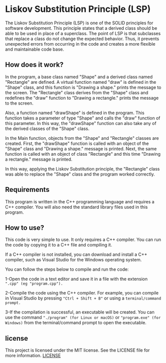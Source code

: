 # Liskov Substitution Principle (LSP)

The Liskov Substitution Principle (LSP) is one of the SOLID principles for software development. This principle states that a derived class should be able to be used in place of a superclass.
The point of LSP is that subclasses that replace a class do not change the expected behavior. Thus, it prevents unexpected errors from occurring in the code and creates a more flexible and maintainable code base.

## How does it work?
In the program, a base class named "Shape" and a derived class named "Rectangle" are defined. A virtual function named "draw" is defined in the "Shape" class, and this function is "Drawing a shape." prints the message to the screen. The "Rectangle" class derives from the "Shape" class and redefines the "draw" function to "Drawing a rectangle." prints the message to the screen.

Also, a function named "drawShape" is defined in the program. This function takes a parameter of type "Shape" and calls the "draw" function of this parameter. In this way, the "drawShape" function can also take any of the derived classes of the "Shape" class.

In the Main function, objects from the "Shape" and "Rectangle" classes are created. First, the "drawShape" function is called with an object of the "Shape" class and "Drawing a shape." message is printed. Next, the same function is called with an object of class "Rectangle" and this time "Drawing a rectangle." message is printed.

In this way, applying the Liskov Substitution principle, the "Rectangle" class was able to replace the "Shape" class and the program worked correctly.

## Requirements
This program is written in the C++ programming language and requires a C++ compiler. You will also need the standard library files used in this program.

## How to use?
This code is very simple to use. It only requires a C++ compiler. You can run the code by copying it to a C++ file and compiling it.

If a C++ compiler is not installed, you can download and install a C++ compiler, such as Visual Studio for the Windows operating system.

You can follow the steps below to compile and run the code:

1-Open the code in a text editor and save it in a file with the extension `".cpp" (eg "program.cpp").`

2-Compile the code using the C++ compiler. For example, you can compile in Visual Studio by pressing `"Ctrl + Shift + B"` or using a `terminal/command prompt.`

3-If the compilation is successful, an executable will be created. You can use the command `"./program" (for Linux or macOS)` or `"program.exe" (for Windows)` from the terminal/command prompt to open the executable.

## license
This project is licensed under the MIT license. See the LICENSE file for more information. [LICENSE](https://github.com/nurullah-arican/SolidPrinciples-DependencyInjection/blob/main/LICENSE)
